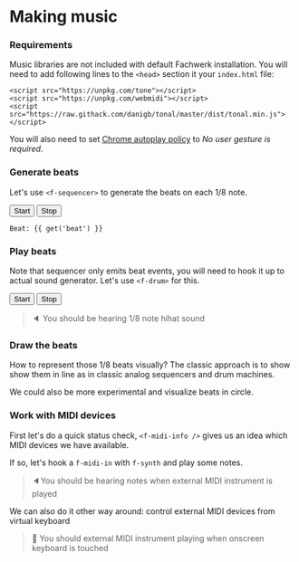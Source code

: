 # Making music

### Requirements

Music libraries are not included with default Fachwerk installation. You will need to add following lines to the `<head>` section it your `index.html` file:

<p />

    <script src="https://unpkg.com/tone"></script>
    <script src="https://unpkg.com/webmidi"></script>
    <script src="https://raw.githack.com/danigb/tonal/master/dist/tonal.min.js"></script>
    
You will also need to set [Chrome autoplay policy](chrome://flags/#autoplay-policy) to *No user gesture is required*.

</blockquote>

### Generate beats

Let's use `<f-sequencer>` to generate the beats on each 1/8 note.

<f-inline>
  <button v-on:click="send('start')">Start</button>
  <button v-on:click="send('stop')">Stop</button>
</f-inline>

<f-sequencer
  beats="8"
  v-on:beat="beat => set('beat', beat)"
/>

    Beat: {{ get('beat') }}

### Play beats

Note that sequencer only emits beat events, you will need to hook it up to actual sound generator. Let's use `<f-drum>` for this.

<f-inline>
  <button v-on:click="send('start')">Start</button>
  <button v-on:click="send('stop')">Stop</button>
</f-inline>

<f-slider title="BPM" value="120" from="1" to="300" integer set="bpm" />

> 🔈 You should be hearing 1/8 note hihat sound 
    
<f-drum v-slot="{ hihat }">
  <f-sequencer
  	:bpm="get('bpm',120)"
    beats="8"
    v-on:beat="beat => hihat()"
  />
</f-drum>

### Draw the beats

How to represent those 1/8 beats visually? The classic approach is to show show them in line as in classic analog sequencers and drum machines.

<f-artboard width="300" height="50">
	<f-circle 
  	v-for="i in 8"
    r="10"
    :x="i * 25"
    y="25"
    :fill="color(get('beat',1) == i ? 'red' : 'white')"
  />
</f-artboard>

We could also be more experimental and visualize beats in circle.

<f-scene width="250" height="250">
	<f-circle
  	v-for="(p,i) in polarpoints(8,1.5)"
    :position="p"
    r="0.17"
    :fill="color(get('beat',1) == i + 1 ? 'red' : 'white')"
  />
</f-scene>

### Work with MIDI devices

First let's do a quick status check, `<f-midi-info />` gives us an idea which MIDI devices we have available.

<f-midi-info />

If so, let's hook a `f-midi-in` with `f-synth` and play some notes.

<f-synth v-slot="{ noteon, noteoff }">
  <f-midi-in
    v-on:noteon="noteon"
    v-on:noteoff="noteoff"
  />
</f-synth>

> 🔈You should be hearing notes when external MIDI instrument is played

We can also do it other way around: control external MIDI devices from virtual keyboard

<f-midi-out v-slot="{ noteon, noteoff }">
  <f-piano
    v-on:noteon="noteon"
    v-on:noteoff="noteoff"
  />
</f-midi-out>

<p />

> 🎹 You should external MIDI instrument playing when onscreen keyboard is touched